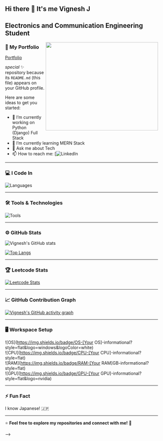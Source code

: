 ## Hi there 👋 It's me Vignesh J

## Electronics and Communication Engineering Student   
<img align="right" width="370" height= "290" src="https://i.pinimg.com/originals/47/f0/34/47f0342cec72b800463bf003eac1257e.gif">

### 📂 My Portfolio  
[Portfolio](https://vigneshjdev.pythonanywhere.com/)

 _special_ ✨ repository because its `README.md` (this file) appears on your GitHub profile.

Here are some ideas to get you started:

- 🔭 I’m currently working on Python (Django) Full Stack
- 🌱 I’m currently learning MERN Stack
- 💬 Ask me about Tech
- 📫 How to reach me:
[![LinkedIn]([https://www.linkedin.com/in/vigneshj02/])

---

### 💻 I Code In  
![Languages](https://skillicons.dev/icons?i=python,django,javascript,react,nodejs,express,mongodb,html,css,bootstrap,c,cpp)  

---

### 🛠️ Tools & Technologies  
![Tools](https://skillicons.dev/icons?i=git,github,vscode,linux,postman,figma)  

---

### ⚙️ GitHub Stats  
![Vignesh's GitHub stats](https://github-readme-stats.vercel.app/api?username=your_github_username&theme=dark&show_icons=true&hide=issues,contribs)  

[![Top Langs](https://github-readme-stats.vercel.app/api/top-langs/?username=your_github_username&layout=compact&theme=dark)](https://github.com/anuraghazra/github-readme-stats)  

---

### 🏆 Leetcode Stats  
[![Leetcode Stats](https://leetcard.jacoblin.cool/your_leetcode_username?ext=contest&theme=dark)](https://leetcode.com/your_leetcode_username)  

---

### 📈 GitHub Contribution Graph  
[![Vignesh's GitHub activity graph](https://github-readme-activity-graph.vercel.app/graph?username=your_github_username&bg_color=000000&color=ffffff&line=51f565&point=ffffff&area=true&hide_border=true)](https://github.com/ashutosh00710/github-readme-activity-graph)  

---

### 🖥️ Workspace Setup  
![OS](https://img.shields.io/badge/OS-[Your OS]-informational?style=flat&logo=windows&logoColor=white)  
![CPU](https://img.shields.io/badge/CPU-[Your CPU]-informational?style=flat)  
![RAM](https://img.shields.io/badge/RAM-[Your RAM]GB-informational?style=flat)  
![GPU](https://img.shields.io/badge/GPU-[Your GPU]-informational?style=flat&logo=nvidia)  

---

### ⚡ Fun Fact  
I know Japanese! 🇯🇵  

---

⭐ **Feel free to explore my repositories and connect with me!** 🚀  


-->
